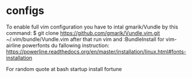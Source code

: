 # configs
To enable full vim configuration you have to intal gmarik/Vundle by this command:
$ git clone https://github.com/gmarik/Vundle.vim.git ~/.vim/bundle/Vundle.vim
after that run vim and :BundleInstall
for vim-airline powerfonts du fallowing instruction:
https://powerline.readthedocs.org/en/master/installation/linux.html#fonts-installation

For random quote at bash startup install fortune
